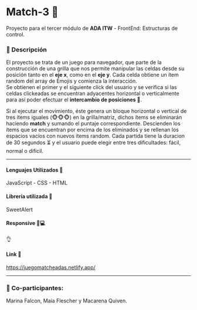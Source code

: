 # Match-3 🎲 

Proyecto para el tercer módulo de **ADA ITW** - FrontEnd: Estructuras de control.

### :frog: Descripción
El proyecto se trata de un juego para navegador, que parte de la construcción de una grilla que nos permite manipular las celdas desde su posición tanto en el **eje x**, como en el **eje y**. Cada celda obtiene un ítem random del array de Emojis y comienza la interacción.          
Se obtienen el primer y el siguiente click del usuario y se verifica si las celdas clickeadas se encuentran adyacentes horizontal o verticalmente para así poder efectuar el **intercambio de posiciones :arrows_counterclockwise:**. 

Si al ejecutar el movimiento, éste genera un bloque horizontal o vertical de tres ítems iguales (:monkey_face::monkey_face::monkey_face:) en la grilla/matriz, dichos ítems se eliminarán haciendo **match** y sumando el puntaje correspondiente. Descienden los ítems que se encuentran por encima de los eliminados y se rellenan los espacios vacíos con nuevos ítems random. Cada partida tiene la duracion de 30 segundos :hourglass_flowing_sand: y el usuario puede elegir entre tres dificultades: fácil, normal o difícil.
***
#### Lenguajes Utilizados :space_invader:
JavaScript - CSS - HTML
#### Librería utilizada 📁 
SweetAlert
#### Responsive :iphone::computer:
:ok_hand:
#### Link :link:
https://juegomatcheadas.netlify.app/
***

### 🐝 Co-participantes: 
Marina Falcon, Maia Flescher y Macarena Quiven.
